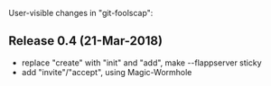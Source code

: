 
User-visible changes in "git-foolscap":

## Release 0.4 (21-Mar-2018)

* replace "create" with "init" and "add", make --flappserver sticky
* add "invite"/"accept", using Magic-Wormhole
